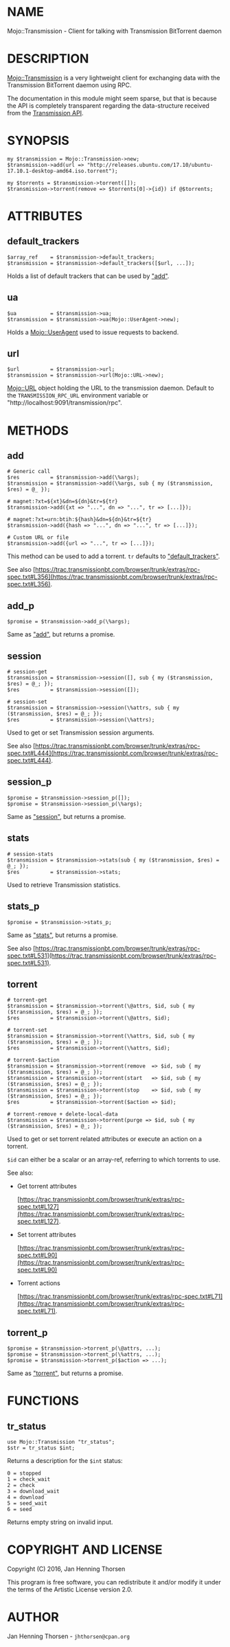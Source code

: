 # NAME

Mojo::Transmission - Client for talking with Transmission BitTorrent daemon

# DESCRIPTION

[Mojo::Transmission](https://metacpan.org/pod/Mojo::Transmission) is a very lightweight client for exchanging data with
the Transmission BitTorrent daemon using RPC.

The documentation in this module might seem sparse, but that is because the API
is completely transparent regarding the data-structure received from the
[Transmission API](https://trac.transmissionbt.com/browser/trunk/extras/rpc-spec.txt).

# SYNOPSIS

    my $transmission = Mojo::Transmission->new;
    $transmission->add(url => "http://releases.ubuntu.com/17.10/ubuntu-17.10.1-desktop-amd64.iso.torrent");

    my $torrents = $transmission->torrent([]);
    $transmission->torrent(remove => $torrents[0]->{id}) if @$torrents;

# ATTRIBUTES

## default\_trackers

    $array_ref    = $transmission->default_trackers;
    $transmission = $transmission->default_trackers([$url, ...]);

Holds a list of default trackers that can be used by ["add"](#add).

## ua

    $ua           = $transmission->ua;
    $transmission = $transmission->ua(Mojo::UserAgent->new);

Holds a [Mojo::UserAgent](https://metacpan.org/pod/Mojo::UserAgent) used to issue requests to backend.

## url

    $url          = $transmission->url;
    $transmission = $transmission->url(Mojo::URL->new);

[Mojo::URL](https://metacpan.org/pod/Mojo::URL) object holding the URL to the transmission daemon.
Default to the `TRANSMISSION_RPC_URL` environment variable or
"http://localhost:9091/transmission/rpc".

# METHODS

## add

    # Generic call
    $res          = $transmission->add(\%args);
    $transmission = $transmission->add(\%args, sub { my ($transmission, $res) = @_ });

    # magnet:?xt=${xt}&dn=${dn}&tr=${tr}
    $transmission->add({xt => "...", dn => "...", tr => [...]});

    # magnet:?xt=urn:btih:${hash}&dn=${dn}&tr=${tr}
    $transmission->add({hash => "...", dn => "...", tr => [...]});

    # Custom URL or file
    $transmission->add({url => "...", tr => [...]});

This method can be used to add a torrent. `tr` defaults to ["default\_trackers"](#default_trackers).

See also [https://trac.transmissionbt.com/browser/trunk/extras/rpc-spec.txt#L356](https://trac.transmissionbt.com/browser/trunk/extras/rpc-spec.txt#L356).

## add\_p

    $promise = $transmission->add_p(\%args);

Same as ["add"](#add), but returns a promise.

## session

    # session-get
    $transmission = $transmission->session([], sub { my ($transmission, $res) = @_; });
    $res          = $transmission->session([]);

    # session-set
    $transmission = $transmission->session(\%attrs, sub { my ($transmission, $res) = @_; });
    $res          = $transmission->session(\%attrs);

Used to get or set Transmission session arguments.

See also [https://trac.transmissionbt.com/browser/trunk/extras/rpc-spec.txt#L444](https://trac.transmissionbt.com/browser/trunk/extras/rpc-spec.txt#L444).

## session\_p

    $promise = $transmission->session_p([]);
    $promise = $transmission->session_p(\%args);

Same as ["session"](#session), but returns a promise.

## stats

    # session-stats
    $transmission = $transmission->stats(sub { my ($transmission, $res) = @_; });
    $res          = $transmission->stats;

Used to retrieve Transmission statistics.

## stats\_p

    $promise = $transmission->stats_p;

Same as ["stats"](#stats), but returns a promise.

See also [https://trac.transmissionbt.com/browser/trunk/extras/rpc-spec.txt#L531](https://trac.transmissionbt.com/browser/trunk/extras/rpc-spec.txt#L531).

## torrent

    # torrent-get
    $transmission = $transmission->torrent(\@attrs, $id, sub { my ($transmission, $res) = @_; });
    $res          = $transmission->torrent(\@attrs, $id);

    # torrent-set
    $transmission = $transmission->torrent(\%attrs, $id, sub { my ($transmission, $res) = @_; });
    $res          = $transmission->torrent(\%attrs, $id);

    # torrent-$action
    $transmission = $transmission->torrent(remove  => $id, sub { my ($transmission, $res) = @_; });
    $transmission = $transmission->torrent(start   => $id, sub { my ($transmission, $res) = @_; });
    $transmission = $transmission->torrent(stop    => $id, sub { my ($transmission, $res) = @_; });
    $res          = $transmission->torrent($action => $id);

    # torrent-remove + delete-local-data
    $transmission = $transmission->torrent(purge => $id, sub { my ($transmission, $res) = @_; });

Used to get or set torrent related attributes or execute an action on a torrent.

`$id` can either be a scalar or an array-ref, referring to which torrents to
use.

See also:

- Get torrent attributes

    [https://trac.transmissionbt.com/browser/trunk/extras/rpc-spec.txt#L127](https://trac.transmissionbt.com/browser/trunk/extras/rpc-spec.txt#L127).

- Set torrent attributes

    [https://trac.transmissionbt.com/browser/trunk/extras/rpc-spec.txt#L90](https://trac.transmissionbt.com/browser/trunk/extras/rpc-spec.txt#L90)

- Torrent actions

    [https://trac.transmissionbt.com/browser/trunk/extras/rpc-spec.txt#L71](https://trac.transmissionbt.com/browser/trunk/extras/rpc-spec.txt#L71).

## torrent\_p

    $promise = $transmission->torrent_p(\@attrs, ...);
    $promise = $transmission->torrent_p(\%attrs, ...);
    $promise = $transmission->torrent_p($action => ...);

Same as ["torrent"](#torrent), but returns a promise.

# FUNCTIONS

## tr\_status

    use Mojo::Transmission "tr_status";
    $str = tr_status $int;

Returns a description for the `$int` status:

    0 = stopped
    1 = check_wait
    2 = check
    3 = download_wait
    4 = download
    5 = seed_wait
    6 = seed

Returns empty string on invalid input.

# COPYRIGHT AND LICENSE

Copyright (C) 2016, Jan Henning Thorsen

This program is free software, you can redistribute it and/or modify it under
the terms of the Artistic License version 2.0.

# AUTHOR

Jan Henning Thorsen - `jhthorsen@cpan.org`
